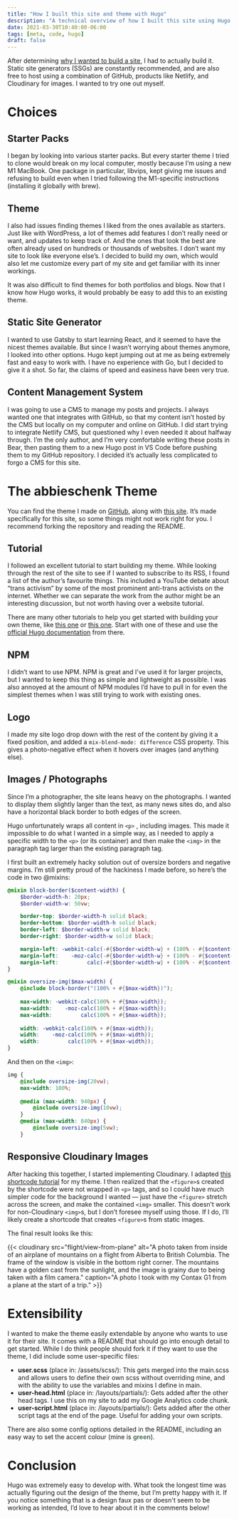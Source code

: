 ```yaml
---
title: "How I built this site and theme with Hugo"
description: "A technical overview of how I built this site using Hugo and a custom theme."
date: 2021-03-30T10:40:00-06:00
tags: [meta, code, hugo]
draft: false
---
```

After determining [why I wanted to build a site](/posts/why-built-site/), I had to actually build it. Static site generators (SSGs) are constantly recommended, and are also free to host using a combination of GitHub, products like Netlify, and Cloudinary for images. I wanted to try one out myself.

# Choices
## Starter Packs
I began by looking into various starter packs.  But every starter theme I tried to clone would break on my local computer, mostly because I’m using a new M1 MacBook. One package in particular, libvips, kept giving me issues and refusing to build even when I tried following the M1-specific instructions (installing it globally with brew).

## Theme
I also had issues finding themes I liked from the ones available as starters. Just like with WordPress, a lot of themes add features I don’t really need or want, and updates to keep track of. And the ones that look the best are often already used on hundreds or thousands of websites. I don’t want my site to look like everyone else’s. I decided to build my own, which would also let me customize every part of my site and get familiar with its inner workings.

It was also difficult to find themes for both portfolios and blogs. Now that I know how Hugo works, it would probably be easy to add this to an existing theme.

## Static Site Generator
I wanted to use Gatsby to start learning React, and it seemed to have the nicest themes available. But since I wasn’t worrying about themes anymore, I looked into other options. Hugo kept jumping out at me as being extremely fast and easy to work with. I have no experience with Go, but I decided to give it a shot. So far, the claims of speed and easiness have been very true.

## Content Management System
I was going to use a CMS to manage my posts and projects. I always wanted one that integrates with GitHub, so that my content isn’t hosted by the CMS but locally on my computer and online on GitHub. I did start trying to integrate Netlify CMS, but questioned why I even needed it about halfway through. I’m the only author, and I’m very comfortable writing these posts in Bear, then pasting them to a new Hugo post in VS Code before pushing them to my GitHub repository. I decided it’s actually less complicated to forgo a CMS for this site.

# The abbieschenk Theme
You can find the theme I made on [GitHub](https://github.com/abbieschenk/hugo-theme-abbieschenk), along with [this site](https://github.com/abbieschenk/abbieschenk.com). It’s made specifically for this site, so some things might not work right for you. I recommend forking the repository and reading the README.

## Tutorial
I followed an excellent tutorial to start building my theme. While looking through the rest of the site to see if I wanted to subscribe to its RSS, I found a list of the author’s favourite things. This included a YouTube debate about “trans activism” by some of the most prominent anti-trans activists on the internet. Whether we can separate the work from the author might be an interesting discussion, but not worth having over a website tutorial.

There are many other tutorials to help you get started with building your own theme, like [this one](https://retrolog.io/blog/creating-a-hugo-theme-from-scratch/) or [this one](https://pakstech.com/blog/create-hugo-theme/). Start with one of these and use the [official Hugo documentation](https://gohugo.io/documentation/) from there.

## NPM
I didn’t want to use NPM. NPM is great and I’ve used it for larger projects, but I wanted to keep this thing as simple and lightweight as possible. I was also annoyed at the amount of NPM modules I’d have to pull in for even the simplest themes when I was still trying to work with existing ones.

## Logo
I made my site logo drop down with the rest of the content by giving it a fixed position, and added a `mix-blend-mode: difference` CSS property. This gives a photo-negative effect when it hovers over images (and anything else).

## Images / Photographs
Since I’m a photographer, the site leans heavy on the photographs. I wanted to display them slightly larger than the text, as many news sites do, and also have a horizontal black border to both edges of the screen.

Hugo unfortunately wraps all content in  `<p>` , including images. This made it impossible to do what I wanted in a simple way, as I needed to apply a specific width to the `<p>` (or its container) and then make the `<img>` in the paragraph tag larger than the existing paragraph tag.

I first built an extremely hacky solution out of oversize borders and negative margins. I’m still pretty proud of the hackiness I made before, so here’s the code in two @mixins:

```scss
@mixin block-border($content-width) {
    $border-width-h: 20px;
    $border-width-w: 50vw;

    border-top: $border-width-h solid black;
    border-bottom: $border-width-h solid black;
    border-left: $border-width-w solid black;
    border-right: $border-width-w solid black;

    margin-left: -webkit-calc(-#{$border-width-w} + (100% - #{$content-width})/2);
    margin-left:    -moz-calc(-#{$border-width-w} + (100% - #{$content-width})/2);
    margin-left:         calc(-#{$border-width-w} + (100% - #{$content-width})/2); 
}

@mixin oversize-img($max-width) {
    @include block-border("(100% + #{$max-width})");
    
    max-width: -webkit-calc(100% + #{$max-width});
    max-width:    -moz-calc(100% + #{$max-width});
    max-width:         calc(100% + #{$max-width}); 
    
    width: -webkit-calc(100% + #{$max-width});
    width:    -moz-calc(100% + #{$max-width});
    width:         calc(100% + #{$max-width}); 
}

```

And then on the `<img>`: 
```scss
img {
    @include oversize-img(20vw);
	max-width: 100%;
    
    @media (max-width: 940px) {
        @include oversize-img(10vw);
    }
	@media (max-width: 840px) {
		@include oversize-img(5vw);
	}
```

## Responsive Cloudinary Images
After hacking this together, I started implementing Cloudinary. I adapted [this shortcode tutorial](https://harrycresswell.com/articles/cloudinary/) for my theme. I then realized that the `<figure>`s created by the shortcode were not wrapped in `<p>` tags, and so I could have much simpler code for the background I wanted — just have the `<figure>` stretch across the screen, and make the contained `<img>` smaller. This doesn’t work for non-Cloudinary  `<img>`s, but I don’t foresee myself using those. If I do, I’ll likely create a shortcode that creates `<figure>`s from static images.

The final result looks lke this:

{{< cloudinary src="flight/view-from-plane" alt="A photo taken from inside of an airplane of mountains on a flight from Alberta to British Columbia. The frame of the window is visible in the bottom right corner. The mountains have a golden cast from the sunlight, and the image is grainy due to being taken with a film camera." caption="A photo I took with my Contax G1 from a plane at the start of a trip." >}}

# Extensibility
I wanted to make the theme easily extendable by anyone who wants to use it for their site. It comes with a README that should go into enough detail to get started. While I do think people should fork it if they want to use the theme, I did include some user-specific files:

* **user.scss** (place in: /assets/scss/): This gets merged into the main.scss and allows users to define their own scss without overriding mine, and with the ability to use the variables and mixins I define in main.
* **user-head.html** (place in: /layouts/partials/): Gets added after the other head tags. I use this on my site to add my Google Analytics code chunk.
* **user-script.html** (place in: /layouts/partials/): Gets added after the other script tags at the end of the page. Useful for adding your own scripts.

There are also some config options detailed in the README, including an easy way to set the accent colour (mine is <span style="color:#53705C;font-weight:bold">green</span>).

# Conclusion
Hugo was extremely easy to develop with. What took the longest time was actually figuring out the design of the theme, but I’m pretty happy with it. If you notice something that is a design faux pas or doesn't seem to be working as intended, I’d love to hear about it in the comments below!